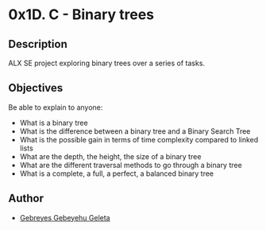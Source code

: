 # 0x1D. C - Binary trees
## Description
ALX SE project exploring binary trees over a series of tasks.

## Objectives
Be able to explain to anyone:
 - What is a binary tree
 - What is the difference between a binary tree and a Binary Search Tree
 - What is the possible gain in terms of time complexity compared to linked lists
 - What are the depth, the height, the size of a binary tree
 - What are the different traversal methods to go through a binary tree
 - What is a complete, a full, a perfect, a balanced binary tree

## Author
 - [Gebreyes Gebeyehu Geleta](https://github.com/gebreyes/)
